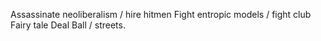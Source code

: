 Assassinate neoliberalism / hire hitmen
Fight entropic models / fight club
Fairy tale Deal Ball / streets.

